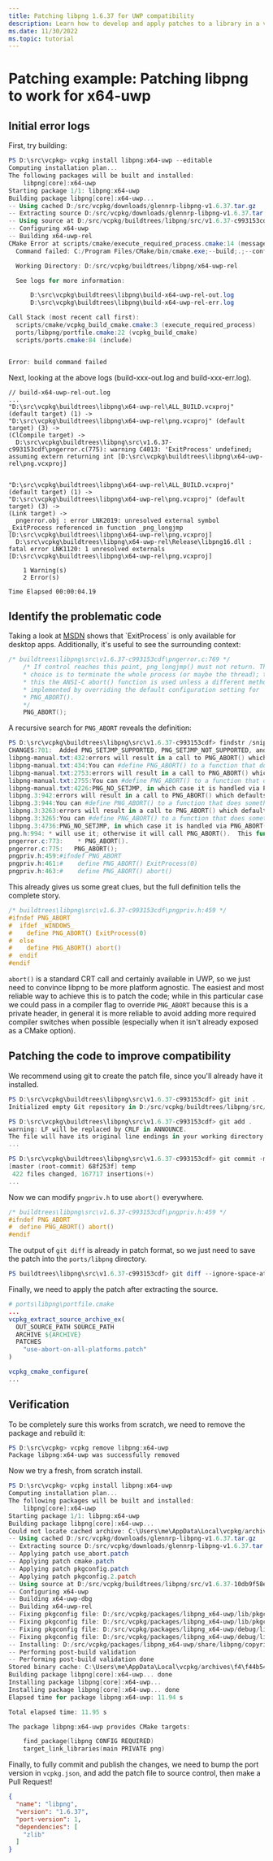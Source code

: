 ```yaml
---
title: Patching libpng 1.6.37 for UWP compatibility
description: Learn how to develop and apply patches to a library in a vcpkg portfile.
ms.date: 11/30/2022
ms.topic: tutorial
---
```

# Patching example: Patching libpng to work for x64-uwp

## Initial error logs

First, try building:

```powershell
PS D:\src\vcpkg> vcpkg install libpng:x64-uwp --editable
Computing installation plan...
The following packages will be built and installed:
    libpng[core]:x64-uwp
Starting package 1/1: libpng:x64-uwp
Building package libpng[core]:x64-uwp...
-- Using cached D:/src/vcpkg/downloads/glennrp-libpng-v1.6.37.tar.gz
-- Extracting source D:/src/vcpkg/downloads/glennrp-libpng-v1.6.37.tar.gz
-- Using source at D:/src/vcpkg/buildtrees/libpng/src/v1.6.37-c993153cdf
-- Configuring x64-uwp
-- Building x64-uwp-rel
CMake Error at scripts/cmake/execute_required_process.cmake:14 (message):
  Command failed: C:/Program Files/CMake/bin/cmake.exe;--build;.;--config;Release

  Working Directory: D:/src/vcpkg/buildtrees/libpng/x64-uwp-rel

  See logs for more information:

      D:\src\vcpkg\buildtrees\libpng\build-x64-uwp-rel-out.log
      D:\src\vcpkg\buildtrees\libpng\build-x64-uwp-rel-err.log

Call Stack (most recent call first):
  scripts/cmake/vcpkg_build_cmake.cmake:3 (execute_required_process)
  ports/libpng/portfile.cmake:22 (vcpkg_build_cmake)
  scripts/ports.cmake:84 (include)


Error: build command failed
```

Next, looking at the above logs (build-xxx-out.log and build-xxx-err.log).

```console
// build-x64-uwp-rel-out.log
...
"D:\src\vcpkg\buildtrees\libpng\x64-uwp-rel\ALL_BUILD.vcxproj" (default target) (1) ->
"D:\src\vcpkg\buildtrees\libpng\x64-uwp-rel\png.vcxproj" (default target) (3) ->
(ClCompile target) -> 
  D:\src\vcpkg\buildtrees\libpng\src\v1.6.37-c993153cdf\pngerror.c(775): warning C4013: 'ExitProcess' undefined; assuming extern returning int [D:\src\vcpkg\buildtrees\libpng\x64-uwp-rel\png.vcxproj]


"D:\src\vcpkg\buildtrees\libpng\x64-uwp-rel\ALL_BUILD.vcxproj" (default target) (1) ->
"D:\src\vcpkg\buildtrees\libpng\x64-uwp-rel\png.vcxproj" (default target) (3) ->
(Link target) -> 
  pngerror.obj : error LNK2019: unresolved external symbol _ExitProcess referenced in function _png_longjmp [D:\src\vcpkg\buildtrees\libpng\x64-uwp-rel\png.vcxproj]
  D:\src\vcpkg\buildtrees\libpng\x64-uwp-rel\Release\libpng16.dll : fatal error LNK1120: 1 unresolved externals [D:\src\vcpkg\buildtrees\libpng\x64-uwp-rel\png.vcxproj]

    1 Warning(s)
    2 Error(s)

Time Elapsed 00:00:04.19
```

## Identify the problematic code

Taking a look at [MSDN](https://msdn.microsoft.com/library/windows/desktop/ms682658(v=vs.85).aspx) shows that `ExitProcess` is only available for desktop apps. Additionally, it's useful to see the surrounding context:

```c
/* buildtrees\libpng\src\v1.6.37-c993153cdf\pngerror.c:769 */
    /* If control reaches this point, png_longjmp() must not return. The only
    * choice is to terminate the whole process (or maybe the thread); to do
    * this the ANSI-C abort() function is used unless a different method is
    * implemented by overriding the default configuration setting for
    * PNG_ABORT().
    */
    PNG_ABORT();
```

A recursive search for `PNG_ABORT` reveals the definition:

```powershell
PS D:\src\vcpkg\buildtrees\libpng\src\v1.6.37-c993153cdf> findstr /snipl "PNG_ABORT" *
CHANGES:701:  Added PNG_SETJMP_SUPPORTED, PNG_SETJMP_NOT_SUPPORTED, and PNG_ABORT() macros
libpng-manual.txt:432:errors will result in a call to PNG_ABORT() which defaults to abort().
libpng-manual.txt:434:You can #define PNG_ABORT() to a function that does something
libpng-manual.txt:2753:errors will result in a call to PNG_ABORT() which defaults to abort().
libpng-manual.txt:2755:You can #define PNG_ABORT() to a function that does something
libpng-manual.txt:4226:PNG_NO_SETJMP, in which case it is handled via PNG_ABORT()),
libpng.3:942:errors will result in a call to PNG_ABORT() which defaults to abort().
libpng.3:944:You can #define PNG_ABORT() to a function that does something
libpng.3:3263:errors will result in a call to PNG_ABORT() which defaults to abort().
libpng.3:3265:You can #define PNG_ABORT() to a function that does something
libpng.3:4736:PNG_NO_SETJMP, in which case it is handled via PNG_ABORT()),
png.h:994: * will use it; otherwise it will call PNG_ABORT().  This function was
pngerror.c:773:    * PNG_ABORT().
pngerror.c:775:   PNG_ABORT();
pngpriv.h:459:#ifndef PNG_ABORT
pngpriv.h:461:#    define PNG_ABORT() ExitProcess(0)
pngpriv.h:463:#    define PNG_ABORT() abort()
```

This already gives us some great clues, but the full definition tells the complete story.

```c
/* buildtrees\libpng\src\v1.6.37-c993153cdf\pngpriv.h:459 */
#ifndef PNG_ABORT
#  ifdef _WINDOWS_
#    define PNG_ABORT() ExitProcess(0)
#  else
#    define PNG_ABORT() abort()
#  endif
#endif
```

`abort()` is a standard CRT call and certainly available in UWP, so we just need to convince libpng to be more platform agnostic. The easiest and most reliable way to achieve this is to patch the code; while in this particular case we could pass in a compiler flag to override `PNG_ABORT` because this is a private header, in general it is more reliable to avoid adding more required compiler switches when possible (especially when it isn't already exposed as a CMake option).

## Patching the code to improve compatibility

We recommend using git to create the patch file, since you'll already have it installed.

```powershell
PS D:\src\vcpkg\buildtrees\libpng\src\v1.6.37-c993153cdf> git init .
Initialized empty Git repository in D:/src/vcpkg/buildtrees/libpng/src/v1.6.37-c993153cdf/.git/

PS D:\src\vcpkg\buildtrees\libpng\src\v1.6.37-c993153cdf> git add .
warning: LF will be replaced by CRLF in ANNOUNCE.
The file will have its original line endings in your working directory.
...

PS D:\src\vcpkg\buildtrees\libpng\src\v1.6.37-c993153cdf> git commit -m "temp"
[master (root-commit) 68f253f] temp
 422 files changed, 167717 insertions(+)
...
```

Now we can modify `pngpriv.h` to use `abort()` everywhere.

```c
/* buildtrees\libpng\src\v1.6.37-c993153cdf\pngpriv.h:459 */
#ifndef PNG_ABORT
#  define PNG_ABORT() abort()
#endif
```

The output of `git diff` is already in patch format, so we just need to save the patch into the `ports/libpng` directory.

```powershell
PS buildtrees\libpng\src\v1.6.37-c993153cdf> git diff --ignore-space-at-eol | out-file -enc ascii ..\..\..\..\ports\libpng\use-abort-on-all-platforms.patch
```

Finally, we need to apply the patch after extracting the source.

```cmake
# ports\libpng\portfile.cmake
...
vcpkg_extract_source_archive_ex(
  OUT_SOURCE_PATH SOURCE_PATH
  ARCHIVE ${ARCHIVE}
  PATCHES 
    "use-abort-on-all-platforms.patch"
)

vcpkg_cmake_configure(
...
```

## Verification

To be completely sure this works from scratch, we need to remove the package and rebuild it:

```powershell
PS D:\src\vcpkg> vcpkg remove libpng:x64-uwp
Package libpng:x64-uwp was successfully removed
```

Now we try a fresh, from scratch install.

```powershell
PS D:\src\vcpkg> vcpkg install libpng:x64-uwp
Computing installation plan...
The following packages will be built and installed:
    libpng[core]:x64-uwp
Starting package 1/1: libpng:x64-uwp
Building package libpng[core]:x64-uwp...
Could not locate cached archive: C:\Users\me\AppData\Local\vcpkg/archives\f4\f44b54f818f78b9a4ccd34b3666f566f94286850.zip
-- Using cached D:/src/vcpkg/downloads/glennrp-libpng-v1.6.37.tar.gz
-- Extracting source D:/src/vcpkg/downloads/glennrp-libpng-v1.6.37.tar.gz
-- Applying patch use_abort.patch
-- Applying patch cmake.patch
-- Applying patch pkgconfig.patch
-- Applying patch pkgconfig.2.patch
-- Using source at D:/src/vcpkg/buildtrees/libpng/src/v1.6.37-10db9f58e4.clean
-- Configuring x64-uwp
-- Building x64-uwp-dbg
-- Building x64-uwp-rel
-- Fixing pkgconfig file: D:/src/vcpkg/packages/libpng_x64-uwp/lib/pkgconfig/libpng.pc
-- Fixing pkgconfig file: D:/src/vcpkg/packages/libpng_x64-uwp/lib/pkgconfig/libpng16.pc
-- Fixing pkgconfig file: D:/src/vcpkg/packages/libpng_x64-uwp/debug/lib/pkgconfig/libpng.pc
-- Fixing pkgconfig file: D:/src/vcpkg/packages/libpng_x64-uwp/debug/lib/pkgconfig/libpng16.pc
-- Installing: D:/src/vcpkg/packages/libpng_x64-uwp/share/libpng/copyright
-- Performing post-build validation
-- Performing post-build validation done
Stored binary cache: C:\Users\me\AppData\Local\vcpkg/archives\f4\f44b54f818f78b9a4ccd34b3666f566f94286850.zip
Building package libpng[core]:x64-uwp... done
Installing package libpng[core]:x64-uwp...
Installing package libpng[core]:x64-uwp... done
Elapsed time for package libpng:x64-uwp: 11.94 s

Total elapsed time: 11.95 s

The package libpng:x64-uwp provides CMake targets:

    find_package(libpng CONFIG REQUIRED)
    target_link_libraries(main PRIVATE png)
```

Finally, to fully commit and publish the changes, we need to bump the port version in `vcpkg.json`,
and add the patch file to source control, then make a Pull Request!

```json
{
  "name": "libpng",
  "version": "1.6.37",
  "port-version": 1,
  "dependencies": [
    "zlib"
  ]
}
```
